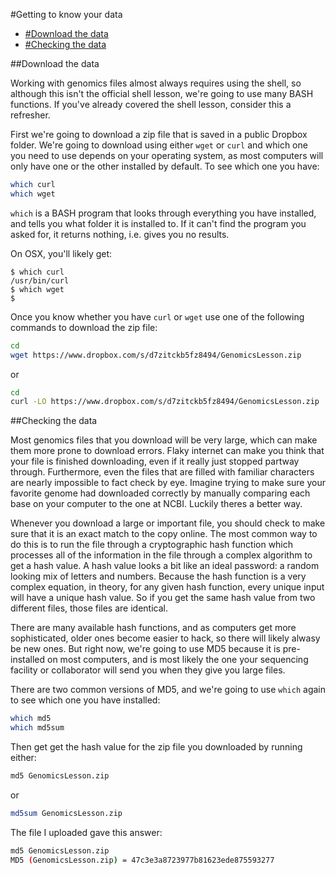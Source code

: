 #Getting to know your data

- [#Download the data](Download-the-data)
- [#Checking the data](Checking-the-data)

##Download the data

Working with genomics files almost always requires using the shell, so although this isn't the official shell lesson, we're going to use many BASH functions. If you've already covered the shell lesson, consider this a refresher.

First we're going to download a zip file that is saved in a public Dropbox folder. We're going to download using either `wget` or `curl` and which one you need to use depends on your operating system, as most computers will only have one or the other installed by default. To see which one you have:

```bash
which curl
which wget
```

`which` is a BASH program that looks through everything you have installed, and tells you what folder it is installed to. If it can't find the program you asked for, it returns nothing, i.e. gives you no results.

On OSX, you'll likely get:

```
$ which curl
/usr/bin/curl
$ which wget
$ 
```
Once you know whether you have `curl` or `wget` use one of the following commands to download the zip file:

```bash
cd
wget https://www.dropbox.com/s/d7zitckb5fz8494/GenomicsLesson.zip
```
or

```bash
cd
curl -LO https://www.dropbox.com/s/d7zitckb5fz8494/GenomicsLesson.zip
```

##Checking the data

Most genomics files that you download will be very large, which can make them more prone to download errors. Flaky internet can make you think that your file is finished downloading, even if it really just stopped partway through. 
Furthermore, even the files that are filled with familiar characters are nearly impossible to fact check by eye. Imagine trying to make sure your favorite genome had downloaded correctly by manually comparing each base on your computer to the one at NCBI. Luckily theres a better way.

Whenever you download a large or important file, you should check to make sure that it is an exact match to the copy online. The most common way to do this is to run the file through a cryptographic hash function which processes all of the information in the file through a complex algorithm to get a hash value. A hash value looks a bit like an ideal password: a random looking mix of letters and numbers. Because the hash function is a very complex equation, in theory, for any given hash function, every unique input will have a unique hash value. So if you get the same hash value from two different files, those files are identical.

There are many available hash functions, and as computers get more sophisticated, older ones become easier to hack, so there will likely alwasy be new ones. But right now, we're going to use MD5 because it is pre-installed on most computers, and is most likely the one your sequencing facility or collaborator will send you when they give you large files.

There are two common versions of MD5, and we're going to use `which` again to see which one you have installed:

```bash
which md5
which md5sum
```

Then get get the hash value for the zip file you downloaded by running either:

```bash
md5 GenomicsLesson.zip
```
or

```bash
md5sum GenomicsLesson.zip
```

The file I uploaded gave this answer:
```bash
md5 GenomicsLesson.zip
MD5 (GenomicsLesson.zip) = 47c3e3a8723977b81623ede875593277
```



